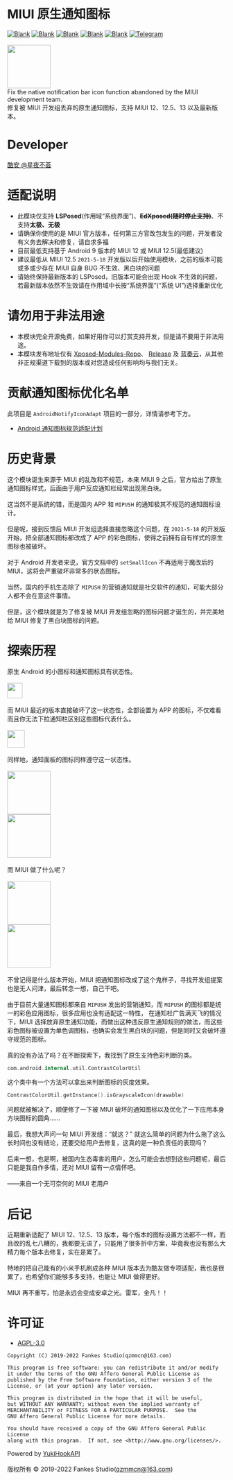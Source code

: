 # MIUI 原生通知图标

[![Blank](https://img.shields.io/badge/build-passing-brightgreen)](https://github.com/fankes/MIUINativeNotifyIcon)
[![Blank](https://img.shields.io/badge/license-AGPL3.0-blue)](https://github.com/fankes/MIUINativeNotifyIcon/blob/master/LICENSE)
[![Blank](https://img.shields.io/badge/version-v2.3-green)](https://github.com/fankes/MIUINativeNotifyIcon/releases)
[![Blank](https://img.shields.io/github/downloads/fankes/MIUINativeNotifyIcon/total?label=Release)](https://github.com/fankes/MIUINativeNotifyIcon/releases)
[![Blank](https://img.shields.io/github/downloads/Xposed-Modules-Repo/com.fankes.miui.notify/total?label=LSPosed%20Repo&logo=Android&style=flat&labelColor=F48FB1&logoColor=ffffff)](https://github.com/Xposed-Modules-Repo/com.fankes.miui.notify/releases)
[![Telegram](https://img.shields.io/static/v1?label=Telegram&message=交流讨论&color=0088cc)](https://t.me/XiaofangInternet)
<br/><br/>
<img src="https://github.com/fankes/MIUINativeNotifyIcon/blob/master/app/src/main/ic_launcher-playstore.png" width = "100" height = "100"/>
<br/>
Fix the native notification bar icon function abandoned by the MIUI development team.<br/>
修复被 MIUI 开发组丢弃的原生通知图标，支持 MIUI 12、12.5、13 以及最新版本。

# Developer

[酷安 @星夜不荟](http://www.coolapk.com/u/876977)

# 适配说明

- 此模块仅支持 <b>LSPosed</b>(作用域“系统界面”)、<b>~~EdXposed(随时停止支持)~~</b>、不支持<b>太极、无极</b>
- 请确保你使用的是 MIUI 官方版本，任何第三方官改包发生的问题，开发者没有义务去解决和修复，请自求多福
- 目前最低支持基于 Android 9 版本的 MIUI 12 或 MIUI 12.5(最低建议)
- 建议最低从 MIUI 12.5 `2021-5-18` 开发版以后开始使用模块，之前的版本可能或多或少存在 MIUI 自身 BUG 不生效、黑白块的问题
- 请始终保持最新版本的 LSPosed，旧版本可能会出现 Hook 不生效的问题，若最新版本依然不生效请在作用域中长按“系统界面”(“系统 UI”)选择重新优化

# 请勿用于非法用途

- 本模块完全开源免费，如果好用你可以打赏支持开发，但是请不要用于非法用途。
- 本模块发布地址仅有 [Xposed-Modules-Repo](https://github.com/Xposed-Modules-Repo/com.fankes.miui.notify/releases)、
  [Release](https://github.com/fankes/MIUINativeNotifyIcon/releases)
  及 [蓝奏云](https://fankes.lanzouy.com/b030o2e8h)，从其他非正规渠道下载到的版本或对您造成任何影响均与我们无关。

# 贡献通知图标优化名单

此项目是 `AndroidNotifyIconAdapt` 项目的一部分，详情请参考下方。<br/>

- [Android 通知图标规范适配计划](https://github.com/fankes/AndroidNotifyIconAdapt)

# 历史背景

这个模块诞生来源于 MIUI 的乱改和不规范，本来 MIUI 9 之后，官方给出了原生通知图标样式，后面由于用户反应通知栏经常出现黑白块。<br/><br/>
这当然不是系统的错，而是国内 APP 和 `MIPUSH` 的通知极其不规范的通知图标设计。<br/><br/>
但是呢，接到反馈后 MIUI 开发组选择直接忽略这个问题，在 `2021-5-18` 的开发版开始，把全部通知图标都改成了 APP 的彩色图标，使得之前拥有自有样式的原生图标也被破坏。<br/><br/>
对于 Android 开发者来说，官方文档中的 `setSmallIcon` 不再适用于魔改后的 MIUI，这将会严重破坏非常多的状态图标。<br/><br/>
当然，国内的手机生态除了 `MIPUSH` 的营销通知就是社交软件的通知，可能大部分人都不会在意这件事情。<br/><br/>
但是，这个模块就是为了修复被 MIUI 开发组忽略的图标问题才诞生的，并完美地给 MIUI 修复了黑白块图标的问题。
<br/>

# 探索历程

原生 Android 的小图标和通知图标具有状态性。<br/><br/>
<img src="https://github.com/fankes/MIUINativeNotifyIcon/blob/master/images/native.jpg" height = "35"/><br/><br/>
而 MIUI 最近的版本直接破坏了这一状态性，全部设置为 APP 的图标，不仅难看而且你无法下拉通知栏区别这些图标代表什么。<br/><br/>
<img src="https://github.com/fankes/MIUINativeNotifyIcon/blob/master/images/miui.jpg" height = "40"/><br/><br/>
同样地，通知面板的图标同样遵守这一状态性。<br/><br/>
<img src="https://github.com/fankes/MIUINativeNotifyIcon/blob/master/images/native_n_1.jpg" height = "100"/><br/>
<img src="https://github.com/fankes/MIUINativeNotifyIcon/blob/master/images/native_n_2.jpg" height = "100"/><br/><br/>
而 MIUI 做了什么呢？<br/><br/>
<img src="https://github.com/fankes/MIUINativeNotifyIcon/blob/master/images/miui_n_1.jpg" height = "100"/><br/>
<img src="https://github.com/fankes/MIUINativeNotifyIcon/blob/master/images/miui_n_2.jpg" height = "100"/><br/><br/>
不曾记得是什么版本开始，MIUI 把通知图标改成了这个鬼样子，寻找开发组提案也是无人问津，最后转念一想，自己干吧。<br/><br/>
由于目前大量通知图标都来自 `MIPUSH` 发出的营销通知，而 `MIPUSH` 的图标都是统一的彩色应用图标，很多应用也没有适配这一特性， 在通知栏广告满天飞的情况下，MIUI
选择放弃原生通知功能，而做出这种违反原生通知规则的做法，而这些彩色图标被设置为单色调图标，也确实会发生黑白块的问题，但是同时又会破坏遵守规范的图标。<br/><br/>
真的没有办法了吗？在不断探索下，我找到了原生支持色彩判断的类。

```kotlin
com.android.internal.util.ContrastColorUtil
```

这个类中有一个方法可以拿出来判断图标的灰度效果。

```kotlin
ContrastColorUtil.getInstance().isGrayscaleIcon(drawable)
```

问题就被解决了，顺便修了一下被 MIUI 破坏的通知图标以及优化了一下应用本身方块图标的圆角......<br/><br/>
最后，我想大声问一句 MIUI 开发组：“就这？” 就这么简单的问题为什么拖了这么长时间也没有结论，还要交给用户去修复，这真的是一种负责任的表现吗？<br/><br/>
后来一想，也是啊，被国内生态毒害的用户，怎么可能会去想到这些问题呢，最后只能是我自作多情，还对 MIUI 留有一点情怀吧。<br/><br/>
——来自一个无可奈何的 MIUI 老用户

# 后记

近期重新适配了 MIUI 12、12.5、13 版本，每个版本的图标设置方法都不一样，而且改的乱七八糟的，我都要无语了，只能用了很多折中方案，毕竟我也没有那么大精力每个版本去修复，实在是累了。<br/><br/>
特地的把自己能有的小米手机刷成各种 MIUI 版本去为酷友做专项适配，我也是很累了，也希望你们能够多多支持，也能让 MIUI 做得更好。<br/><br/>
MIUI 再不重写，怕是永远会变成安卓之光。雷军，金凡！！

# 许可证

- [AGPL-3.0](https://www.gnu.org/licenses/agpl-3.0.html)

```
Copyright (C) 2019-2022 Fankes Studio(qzmmcn@163.com)

This program is free software: you can redistribute it and/or modify
it under the terms of the GNU Affero General Public License as
published by the Free Software Foundation, either version 3 of the
License, or (at your option) any later version.

This program is distributed in the hope that it will be useful,
but WITHOUT ANY WARRANTY; without even the implied warranty of
MERCHANTABILITY or FITNESS FOR A PARTICULAR PURPOSE.  See the
GNU Affero General Public License for more details.

You should have received a copy of the GNU Affero General Public License
along with this program.  If not, see <http://www.gnu.org/licenses/>.
```

Powered by [YukiHookAPI](https://github.com/fankes/YukiHookAPI)<br/><br/>
版权所有 © 2019-2022 Fankes Studio(qzmmcn@163.com)